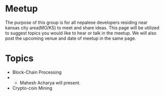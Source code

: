 # Meetup
The purpose of this group is for all nepalese developers residing near kansas city area(MO/KS) to meet and share ideas. This page will be utilized to suggest topics you would like to hear or talk in the meetup.
We will also post the upcoming venue and date of meetup in the same page.

# Topics
* Block-Chain Processing 
* * Mahesh Acharya will present.
* Crypto-coin Mining
